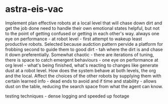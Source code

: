 # astra-eis-vac

Implement plan
effective robots at a local level that will chase down dirt and get the job done
need to handle their own emotional states
helpful, but not to the point of getting confused or getting in each other's way.
always one eye on performance - at robot level - first attempt to wakeup least productive robots. Selected because audction pattern pervide a platform for frobbing
second to guide them to good dirt - tah where the dirt is and chase it down preferentially.
Somewhat chaotic - there are iterations of tuning, there is space to catch emergent behaviours - one eye on performance at org level - what's being finished, what's reacting to changes like generate dust at a robot level. How does the system behave at both levels, the org and the local.
Affect the choices of the other robots by supplying them with certain learned info - dead ends to avoid and if time and stability - allows dust on the table, reducing the search space from what the agent can know.


testing techniques - dense logging and speeded up footage

